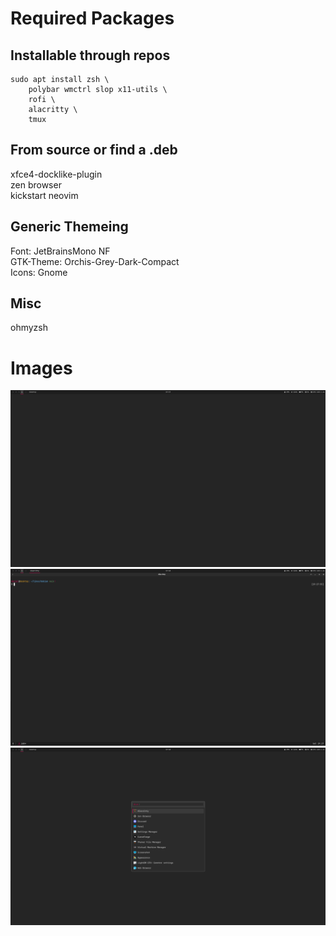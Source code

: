 # Required Packages
## Installable through repos
```
sudo apt install zsh \
    polybar wmctrl slop x11-utils \
    rofi \
    alacritty \
    tmux
```

## From source or find a .deb
xfce4-docklike-plugin  
zen browser  
kickstart neovim  

## Generic Themeing
Font: JetBrainsMono NF  
GTK-Theme: Orchis-Grey-Dark-Compact  
Icons: Gnome  

## Misc
ohmyzsh  

# Images
![Alt text](images/Screenshot_2025-09-06_19-18-02.jpeg?raw=true)
![Alt text](images/Screenshot_2025-09-06_19-18-14.jpeg?raw=true)
![Alt text](images/Screenshot_2025-09-06_19-18-41.jpeg?raw=true)
